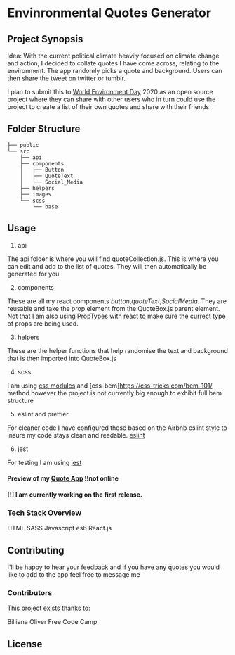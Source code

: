 # Envinronmental Quotes Generator

## Project Synopsis

Idea: With the current political climate heavily focused on climate change and action, I decided
to collate quotes I have come across, relating to the environment. The app randomly picks a quote
and background. Users can then share the tweet on twitter or tumblr.

I plan to submit this to [World Environment Day](https://www.worldenvironmentday.global/) 2020
as an open source project where they can share with other users who in turn could
use the project to create a list of their own quotes and share with their friends.

## Folder Structure

```
├── public
└── src
    ├── api
    ├── components
    │   ├── Button
    │   ├── QuoteText
    │   └── Social_Media
    ├── helpers
    ├── images
    └── scss
        └── base
```

## Usage

1. api

The api folder is where you will find quoteCollection.js. This is where you can edit and add to the list of quotes. They will then automatically be generated for you.

2. components

These are all my react components _button_,_quoteText_,_SocialMedia_. They are reusable and take the prop element from the QuoteBox.js parent element. Not that I am also using [PropTypes](https://reactjs.org/docs/typechecking-with-proptypes.html) with react to make sure the currect type of props are being used.

3. helpers

These are the helper functions that help randomise the text and background that is then imported into QuoteBox.js

4. scss

I am using [css modules](https://facebook.github.io/create-react-app/docs/adding-a-css-modules-stylesheet) and [css-bem]https://css-tricks.com/bem-101/ method however the project is not currently big enough to exhibit full bem structure

5. eslint and prettier

For cleaner code I have configured these based on the Airbnb eslint style to insure my code stays clean
and readable. [eslint](https://www.npmjs.com/package/eslint-config-airbnb)

6. jest

For testing I am using [jest](https://jestjs.io/)

#### Preview of my [Quote App](https://eco-quotes-claudio.now.sh/) !!not online

#### [!] I am currently working on the first release.

### Tech Stack Overview

HTML
SASS
Javascript es6
React.js

## Contributing

I'll be happy to hear your feedback and if you have any quotes you would like to add to the app
feel free to message me

### Contributors

This project exists thanks to:

Billiana
Oliver
Free Code Camp

## License
